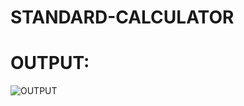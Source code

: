 # STANDARD-CALCULATOR
# OUTPUT:
![OUTPUT](https://github.com/Krishna-Prakaash/STANDARD-CALCULATOR/assets/93427144/e30ed1b8-9943-4487-b916-813ce373ec34)
